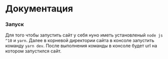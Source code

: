 # Документация
### Запуск
Для того чтобы запустить сайт у себя нуно иметь установленый `node js ^10` и `yarn`. Далее в корневой директории сайта в консоле запустить команду `yarn dev`. После выполнения команды в консоле будет url на котором запустился сайт.
